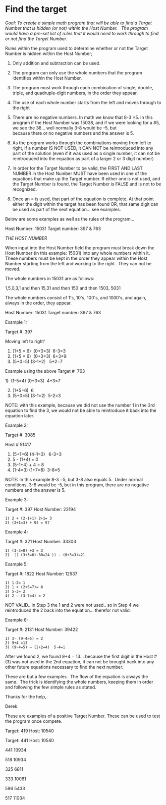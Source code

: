 # Find the target

_Goal: To create a simple math program that will be able to find a Target Number that is hidden (or not) within the Host Number.   The program would have a pre-set list of rules that it would need to work through to find or not find the Target Number._

Rules within the program used to determine whether or not the Target Number is hidden within the Host Number;

1. Only addition and subtraction can be used.
2. The program can only use the whole numbers that the program identifies within the Host Number.
3. The program must work through each combination of single, double, triple, and quadruple-digit
   numbers, in the order they appear.
4. The use of each whole number starts from the left and moves through to the right
5. There are no negative numbers. In math we know that 8-3 =5. In this program if the Host Number
   was 15038, and if we were looking for a #5, we see the 38… well normally 3-8 would be -5, but  
    because there or no negative numbers and the answer is 5.

6. As the program works through the combinations moving from left to right, if a number IS NOT USED,
   it CAN NOT be reintroduced into any part of the solution (even if it was used as a single number, it
   can not be reintroduced into the equation as part of a larger 2 or 3 digit number)
7. In order for the Target Number to be valid, the FIRST AND LAST NUMBER in the Host Number MUST
   have been used in one of the equations that make up the Target number. If either one is not used, and the Target Number is found, the Target Number is FALSE and is not to be recognized.
8. Once an = is used, that part of the equation is complete. At that point either the digit within the
   target has been found OR, that same digit can be used as part of the next equation... see examples.

Below are some examples as well as the rules of the program...

Host Number: 15031
Target number: 397 & 763

_*THE HOST NUMBER*_

When input into the Host Number field the program must break down the Host Number (in this example: 15031) into any whole numbers within it.  These numbers must be kept in the order they appear within the Host Number starting from the left and working to the right.  They can not be moved.

The whole numbers in 15031 are as follows:

1,5,0,3,1 and then 15,31 and then 150 and then 1503, 5031

The whole numbers consist of 1's, 10's, 100's, and 1000's, and again, always in the order, they appear.

Host Number: 15031
Target number: 397 & 763

Example 1:

Target #  397

Moving left to right'

1. (1+5 = 6)  (0+3=3)  6-3=3
2. (1+5 = 6)  (0+3=3)  6+3=9
3. (5+0=5) (3-1+2)   5+2=7

Example using the above Target #  763

1)  (1-5=4) (0+3=3)  4+3=7

2. (1+5=6)  6
3. (5+0=5) (3-1=2)  5-2=3

NOTE: with this example, because we did not use the number 1 in the 3rd equation to find the 3, we would not be able to reintroduce it back into the equation later.

Example 2:

Target #  3085

Host # 51417

1. (5+1=6) (4-1=3)   6-3=3
2. 5 - (1+4) = 0
3. (5-1+4) + 4 = 8
4. (1-4=3) (1+7=8)  3-8=5

NOTE: In this example 8-3 =5, but 3-8 also equals 5.  Under normal conditions, 3-8 would be -5, but in this program, there are no negative numbers and the answer is 5.

Example 3:

Target #: 397
Host Number: 22194

    1) 2 + (2-1+1) 2+1= 3
    2) (2+1=3) + 94 = 97

Example 4:

Target #: 321
Host Number: 33303

    1) (3-3=0) +3 = 3
    2)  (( (3+3=6)-30=24 )) - (0+3=3)=21

Example 5:

Target #: 1822
Host Number: 12537

    1) 1-2= 1
    2) 1 + (2+5=7)= 8
    3) 5-3= 2
    4) 2 – (3-7=4) = 2

NOT VALID.. in Step 3 the 1 and 2 were not used.. so in Step 4 we reintroduced the 2 back into the equation… therefor not valid.

Example 6:

Target #: 2131
Host Number: 39422

    1) 3- (9-4=5) = 2
    2) 9+4 =13
    3) (9-4=5) – (2+2=4)  5-4=1

After we found 2, we found 9+4 = 13… because the first digit in the Host # (3) was not used in the 2nd equation, it can not be brought back into any other future equations necessary to find the next number.

These are but a few examples.  The flow of the equation is always the same.  The trick is identifying the whole numbers, keeping them in order and following the few simple rules as stated.

Thanks for the help,

Derek

These are examples of a positive Target Number. These can be used to test the program once compete.

Target: 419
Host: 10540

Target: 441
Host: 10540

441
10934

518
10934

325
6811

333
10061

596
5433

517
11034
